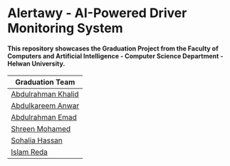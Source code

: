 # Alertawy - AI-Powered Driver Monitoring System

#### This repository showcases the Graduation Project from the Faculty of Computers and Artificial Intelligence - Computer Science Department - Helwan University.

| Graduation Team |
|---|
| [Abdulrahman Khalid]() |
| [Abdulkareem Anwar]() |
| [Abdulrahman Emad]() |
| [Shreen Mohamed]() |
| [Sohalia Hassan]() |
| [Islam Reda]() |
